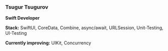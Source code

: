 ### Tsugur Tsugurov
**Swift Developer**

**Stack:** SwiftUI, CoreData, Combine, async/await, URLSession, Unit-Testing, UI-Testing

**Currently improving:** UIKit, Concurrency

<!---
tsugur/tsugur is a ✨ special ✨ repository because its `README.md` (this file) appears on your GitHub profile.
You can click the Preview link to take a look at your changes.
--->
